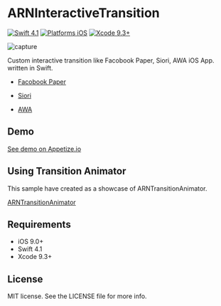 # ARNInteractiveTransition

[![Swift 4.1](https://img.shields.io/badge/Swift-4.1-orange.svg?style=flat)](https://developer.apple.com/swift/)
[![Platforms iOS](https://img.shields.io/badge/Platforms-iOS-lightgray.svg?style=flat)](https://developer.apple.com/swift/)
[![Xcode 9.3+](https://img.shields.io/badge/Xcode-9.3+-blue.svg?style=flat)](https://developer.apple.com/swift/)

![capture](capture.gif "capture")

Custom interactive transition like Facobook Paper, Siori, AWA iOS App. written in Swift.

- [Facobook Paper](https://www.facebook.com/paper)

- [Siori](https://speakerdeck.com/ferasyasin/sioridedofalseyounicustom-transitionwoshi-zhuang-siteirufalseka)

- [AWA](http://awa.fm/)

## Demo

[See demo on Appetize.io](https://appetize.io/app/jrfxnyzzftnz8yjbj7hx6q9pj0?device=iphone5s&scale=75&orientation=portrait&osVersion=9.2)

## Using Transition Animator

This sample have created as a showcase of ARNTransitionAnimator.

[ARNTransitionAnimator](https://github.com/xxxAIRINxxx/ARNTransitionAnimator)


## Requirements

* iOS 9.0+
* Swift 4.1
* Xcode 9.3+

## License

MIT license. See the LICENSE file for more info.
